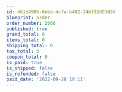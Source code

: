 ```yaml
---
id: 461d4906-0ebe-4c7a-b402-24bf92d03456
blueprint: order
order_number: 2066
published: true
grand_total: 0
items_total: 0
shipping_total: 0
tax_total: 0
coupon_total: 0
is_paid: true
is_shipped: false
is_refunded: false
paid_date: '2022-09-28 19:11'
---
```

